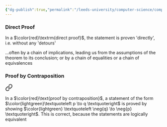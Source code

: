 ```yaml
---
{"dg-publish":true,"permalink":"/leeds-university/computer-science/compulsory-modules/fundamental-math-concepts/proof-techniques/proof-techniques/"}
---
```


### Direct Proof

<div class="transclusion internal-embed is-loaded"><div class="markdown-embed">



In a $\color{red}\textrm{direct proof}$, the statement is proven 'directly', i.e. without any 'detours' 

</div></div>

<div class="transclusion internal-embed is-loaded"><div class="markdown-embed">



…often by a chain of implications, leading us from the assumptions of the theorem to its conclusion; or by a chain of equalities or a chain of equivalences 

</div></div>

### Proof by Contraposition

<div class="transclusion internal-embed is-loaded"><a class="markdown-embed-link" href="/leeds-university/computer-science/compulsory-modules/fundamental-math-concepts/proof-techniques/proof-by-contraposition/#def" aria-label="Open link"><svg xmlns="http://www.w3.org/2000/svg" width="24" height="24" viewBox="0 0 24 24" fill="none" stroke="currentColor" stroke-width="2" stroke-linecap="round" stroke-linejoin="round" class="svg-icon lucide-link"><path d="M10 13a5 5 0 0 0 7.54.54l3-3a5 5 0 0 0-7.07-7.07l-1.72 1.71"></path><path d="M14 11a5 5 0 0 0-7.54-.54l-3 3a5 5 0 0 0 7.07 7.07l1.71-1.71"></path></svg></a><div class="markdown-embed">



In a $\color{red}\text{proof by contraposition}$, a statement of the form $\color{lightgreen}\textquoteleft p \to q \textquoteright$ is proved by showing $\color{lightgreen} \textquoteleft \neg{q} \to \neg{p} \textquoteright$. This is correct, because the statements are logically equivalent 

</div></div>

